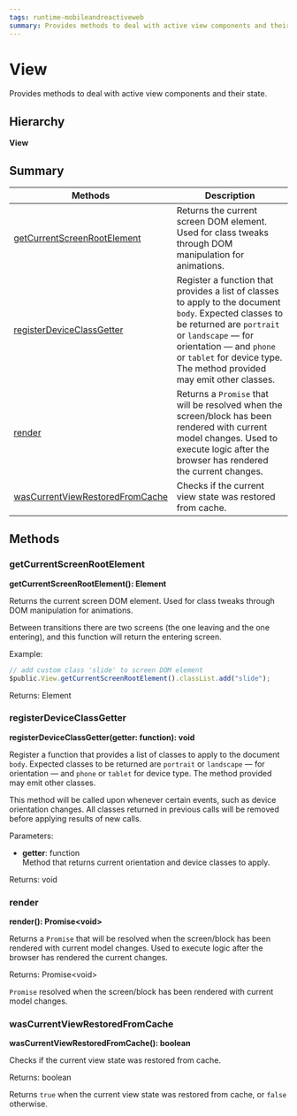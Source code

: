 ```yaml
---
tags: runtime-mobileandreactiveweb
summary: Provides methods to deal with active view components and their state.
---
```


# View

Provides methods to deal with active view components and their state.

## Hierarchy

**View**

## Summary

|Methods|Description|
|---|---|
|[getCurrentScreenRootElement](view.md#getcurrentscreenrootelement)|Returns the current screen DOM element. Used for class tweaks through DOM manipulation for animations.|
|[registerDeviceClassGetter](view.md#registerdeviceclassgetter)|Register a function that provides a list of classes to apply to the document `body`. Expected classes to be returned are `portrait` or `landscape` — for orientation — and `phone` or `tablet` for device type. The method provided may emit other classes.|
|[render](view.md#render)|Returns a `Promise` that will be resolved when the screen/block has been rendered with current model changes. Used to execute logic after the browser has rendered the current changes.|
|[wasCurrentViewRestoredFromCache](view.md#wascurrentviewrestoredfromcache)|Checks if the current view state was restored from cache.|

## Methods

### getCurrentScreenRootElement

**getCurrentScreenRootElement(): Element**

Returns the current screen DOM element. Used for class tweaks through DOM manipulation for animations.

Between transitions there are two screens (the one leaving and the one entering), and this function will return the entering screen.

Example:

```javascript
// add custom class 'slide' to screen DOM element
$public.View.getCurrentScreenRootElement().classList.add("slide");
```

Returns: Element

### registerDeviceClassGetter

**registerDeviceClassGetter(getter: function): void**

Register a function that provides a list of classes to apply to the document `body`. Expected classes to be returned are `portrait` or `landscape` — for orientation — and `phone` or `tablet` for device type. The method provided may emit other classes.

This method will be called upon whenever certain events, such as device orientation changes. All classes returned in previous calls will be removed before applying results of new calls.

Parameters:

* **getter**: function<br/> Method that returns current orientation and device classes to apply.

Returns: void

### render

**render(): Promise&lt;void&gt;**

Returns a `Promise` that will be resolved when the screen/block has been rendered with current model changes. Used to execute logic after the browser has rendered the current changes.

Returns: Promise&lt;void&gt;

`Promise` resolved when the screen/block has been rendered with current model changes.

### wasCurrentViewRestoredFromCache

**wasCurrentViewRestoredFromCache(): boolean**

Checks if the current view state was restored from cache.

Returns: boolean

Returns `true` when the current view state was restored from cache, or `false` otherwise.

